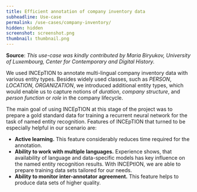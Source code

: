 ```yaml
---
title: Efficient annotation of company inventory data
subheadline: Use-case
permalink: /use-cases/company-inventory/
hidden: hidden
screenshot: screenshot.png
thumbnail: thumbnail.png
---
```


**Source**: *This use-case was kindly contributed by Maria Biryukov, University of Luxembourg, 
Center for Contemporary and Digital History.*

We used INCEpTION to annotate multi-lingual company inventory data with various entity types. 
Besides widely used classes, such as *PERSON*, *LOCATION*, *ORGANIZATION*, we introduced additional
entity types, which would enable us to capture notions of *duration*, *company structure*, and
*person function* or *role* in the company lifecycle.

The main goal of using INCEpTION at this stage of the project was to prepare a gold standard data 
for training a recurrent neural network for the task of named entity recognition.
Features of INCEpTION that turned to be especially helpful in our scenario are:

* **Active learning.** This feature considerably reduces time required for the annotation.
* **Ability to work with multiple languages.** Experience shows, that availability of language and 
  data-specific models has key influence on the named entity recognition results. With INCEPtION, 
  we are able to prepare training data sets tailored for our needs. 
* **Ability to monitor inter-annotator agreement.** This feature helps to produce data sets of higher
  quality.

